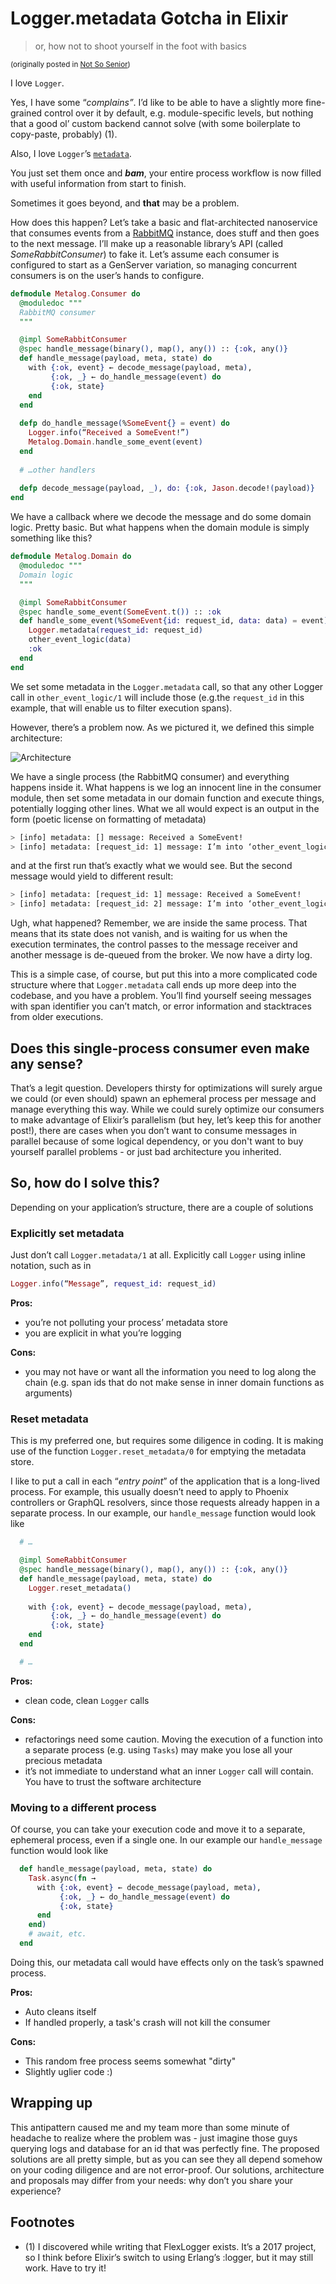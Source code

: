 # Logger.metadata Gotcha in Elixir

> or, how not to shoot yourself in the foot with basics

<small>(originally posted in [Not So Senior](https://zoten.substack.com/p/loggermetadata-gotcha-in-elixir))</small>

I love `Logger`.

Yes, I have some “_complains”_. I’d like to be able to have a slightly more fine-grained control over it by default, e.g. module-specific levels, but nothing that a good ol’ custom backend cannot solve (with some boilerplate to copy-paste, probably) (1).

Also, I love `Logger`’s [`metadata`](https://hexdocs.pm/logger/1.14.3/Logger.html#metadata/1).

You just set them once and ***bam***, your entire process workflow is now filled with useful information from start to finish.

Sometimes it goes beyond, and __that__ may be a problem.

How does this happen? Let’s take a basic and flat-architected nanoservice that consumes events from a [RabbitMQ](https://www.rabbitmq.com/) instance, does stuff and then goes to the next message. I’ll make up a reasonable library’s API (called _SomeRabbitConsumer_) to fake it. Let’s assume each consumer is configured to start as a GenServer variation, so managing concurrent consumers is on the user’s hands to configure.

``` elixir
defmodule Metalog.Consumer do
  @moduledoc """
  RabbitMQ consumer
  """

  @impl SomeRabbitConsumer
  @spec handle_message(binary(), map(), any()) :: {:ok, any()}
  def handle_message(payload, meta, state) do
    with {:ok, event} ← decode_message(payload, meta),
         {:ok, _} ← do_handle_message(event) do
         {:ok, state}
    end
  end
    
  defp do_handle_message(%SomeEvent{} = event) do
    Logger.info(“Received a SomeEvent!”)
    Metalog.Domain.handle_some_event(event)
  end
    
  # …other handlers
    
  defp decode_message(payload, _), do: {:ok, Jason.decode!(payload)}
end
```

We have a callback where we decode the message and do some domain logic. Pretty basic. But what happens when the domain module is simply something like this?

``` elixir
defmodule Metalog.Domain do
  @moduledoc """
  Domain logic
  """

  @impl SomeRabbitConsumer
  @spec handle_some_event(SomeEvent.t()) :: :ok
  def handle_some_event(%SomeEvent{id: request_id, data: data) = event) do
    Logger.metadata(request_id: request_id)
    other_event_logic(data)
    :ok
  end
end
```

We set some metadata in the `Logger.metadata` call, so that any other Logger call in `other_event_logic/1` will include those (e.g.the `request_id` in this example, that will enable us to filter execution spans).

However, there’s a problem now. As we pictured it, we defined this simple architecture:

![Architecture](https://github.com/zoten/the_bored_devs/blob/main/assets/logger_metadata_gotcha_in_elixir/arch-1.webp)

We have a single process (the RabbitMQ consumer) and everything happens inside it. What happens is we log an innocent line in the consumer module, then set some metadata in our domain function and execute things, potentially logging other lines. What we all would expect is an output in the form (poetic license on formatting of metadata)

``` bash
> [info] metadata: [] message: Received a SomeEvent!
> [info] metadata: [request_id: 1] message: I’m into ‘other_event_logic’ function!
```

and at the first run that’s exactly what we would see. But the second message would yield to different result:

``` bash
> [info] metadata: [request_id: 1] message: Received a SomeEvent!
> [info] metadata: [request_id: 2] message: I’m into ‘other_event_logic’ function!
```

Ugh, what happened? Remember, we are inside the same process. That means that its state does not vanish, and is waiting for us when the execution terminates, the control passes to the message receiver and another message is de-queued from the broker. We now have a dirty log.

This is a simple case, of course, but put this into a more complicated code structure where that `Logger.metadata` call ends up more deep into the codebase, and you have a problem. You’ll find yourself seeing messages with span identifier you can’t match, or error information and stacktraces from older executions.

## Does this single-process consumer even make any sense?

That’s a legit question. Developers thirsty for optimizations will surely argue we could (or even should) spawn an ephemeral process per message and manage everything this way. While we could surely optimize our consumers to make advantage of Elixir’s parallelism (but hey, let’s keep this for another post!), there are cases when you don’t want to consume messages in parallel because of some logical dependency, or you don't want to buy yourself parallel problems - or just bad architecture you inherited.

## So, how do I solve this?

Depending on your application’s structure, there are a couple of solutions

### Explicitly set metadata

Just don’t call `Logger.metadata/1` at all. Explicitly call `Logger` using inline notation, such as in

``` elixir
Logger.info(“Message”, request_id: request_id)
```

**Pros:**

 * you’re not polluting your process’ metadata store
 * you are explicit in what you’re logging

**Cons:**

 * you may not have or want all the information you need to log along the chain (e.g. span ids that do not make sense in inner domain functions as arguments)

### Reset metadata

This is my preferred one, but requires some diligence in coding. It is making use of the function `Logger.reset_metadata/0` for emptying the metadata store.

I like to put a call in each “_entry point_” of the application that is a long-lived process. For example, this usually doesn’t need to apply to Phoenix controllers or GraphQL resolvers, since those requests already happen in a separate process. In our example, our `handle_message` function would look like

``` elixir
  # …

  @impl SomeRabbitConsumer
  @spec handle_message(binary(), map(), any()) :: {:ok, any()}
  def handle_message(payload, meta, state) do
    Logger.reset_metadata()
    
    with {:ok, event} ← decode_message(payload, meta),
         {:ok, _} ← do_handle_message(event) do
         {:ok, state}
    end
  end

  # …
```

**Pros:**

 * clean code, clean `Logger` calls

**Cons:**

 * refactorings need some caution. Moving the execution of a function into a separate process (e.g. using `Tasks`) may make you lose all your precious metadata
 * it’s not immediate to understand what an inner `Logger` call will contain. You have to trust the software architecture

### Moving to a different process

Of course, you can take your execution code and move it to a separate, ephemeral process, even if a single one. In our example our `handle_message` function would look like

``` elixir
  def handle_message(payload, meta, state) do
    Task.async(fn →
      with {:ok, event} ← decode_message(payload, meta),
           {:ok, _} ← do_handle_message(event) do
           {:ok, state}
      end
    end)
    # await, etc.
  end
```

Doing this, our metadata call would have effects only on the task’s spawned process.

**Pros:**

 * Auto cleans itself
 * If handled properly, a task's crash will not kill the consumer

**Cons:**

 * This random free process seems somewhat "dirty"
 * Slightly uglier code :)

## Wrapping up

This antipattern caused me and my team more than some minute of headache to realize where the problem was - just imagine those guys querying logs and database for an id that was perfectly fine. The proposed solutions are all pretty simple, but as you can see they all depend somehow on your coding diligence and are not error-proof. Our solutions, architecture and proposals may differ from your needs: why don’t you share your experience?

## Footnotes

 - (1) I discovered while writing that FlexLogger exists. It’s a 2017 project, so I think before Elixir’s switch to using Erlang’s :logger, but it may still work. Have to try it!
